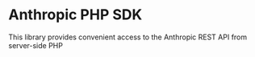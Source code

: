 # Anthropic PHP SDK

This library provides convenient access to the Anthropic REST API from server-side PHP
